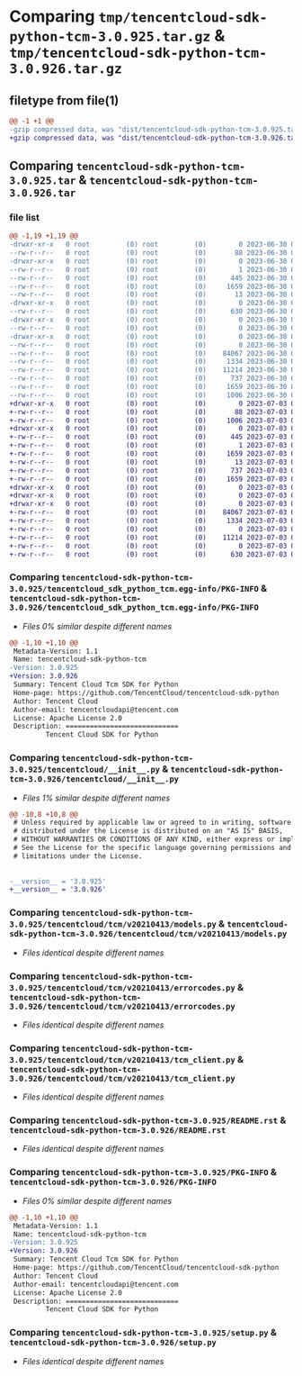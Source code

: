 # Comparing `tmp/tencentcloud-sdk-python-tcm-3.0.925.tar.gz` & `tmp/tencentcloud-sdk-python-tcm-3.0.926.tar.gz`

## filetype from file(1)

```diff
@@ -1 +1 @@
-gzip compressed data, was "dist/tencentcloud-sdk-python-tcm-3.0.925.tar", last modified: Fri Jun 30 02:22:49 2023, max compression
+gzip compressed data, was "dist/tencentcloud-sdk-python-tcm-3.0.926.tar", last modified: Mon Jul  3 00:35:15 2023, max compression
```

## Comparing `tencentcloud-sdk-python-tcm-3.0.925.tar` & `tencentcloud-sdk-python-tcm-3.0.926.tar`

### file list

```diff
@@ -1,19 +1,19 @@
-drwxr-xr-x   0 root         (0) root         (0)        0 2023-06-30 02:22:49.000000 tencentcloud-sdk-python-tcm-3.0.925/
--rw-r--r--   0 root         (0) root         (0)       88 2023-06-30 02:22:49.000000 tencentcloud-sdk-python-tcm-3.0.925/setup.cfg
-drwxr-xr-x   0 root         (0) root         (0)        0 2023-06-30 02:22:49.000000 tencentcloud-sdk-python-tcm-3.0.925/tencentcloud_sdk_python_tcm.egg-info/
--rw-r--r--   0 root         (0) root         (0)        1 2023-06-30 02:22:49.000000 tencentcloud-sdk-python-tcm-3.0.925/tencentcloud_sdk_python_tcm.egg-info/dependency_links.txt
--rw-r--r--   0 root         (0) root         (0)      445 2023-06-30 02:22:49.000000 tencentcloud-sdk-python-tcm-3.0.925/tencentcloud_sdk_python_tcm.egg-info/SOURCES.txt
--rw-r--r--   0 root         (0) root         (0)     1659 2023-06-30 02:22:49.000000 tencentcloud-sdk-python-tcm-3.0.925/tencentcloud_sdk_python_tcm.egg-info/PKG-INFO
--rw-r--r--   0 root         (0) root         (0)       13 2023-06-30 02:22:49.000000 tencentcloud-sdk-python-tcm-3.0.925/tencentcloud_sdk_python_tcm.egg-info/top_level.txt
-drwxr-xr-x   0 root         (0) root         (0)        0 2023-06-30 02:22:49.000000 tencentcloud-sdk-python-tcm-3.0.925/tencentcloud/
--rw-r--r--   0 root         (0) root         (0)      630 2023-06-30 02:22:49.000000 tencentcloud-sdk-python-tcm-3.0.925/tencentcloud/__init__.py
-drwxr-xr-x   0 root         (0) root         (0)        0 2023-06-30 02:22:49.000000 tencentcloud-sdk-python-tcm-3.0.925/tencentcloud/tcm/
--rw-r--r--   0 root         (0) root         (0)        0 2023-06-30 02:22:49.000000 tencentcloud-sdk-python-tcm-3.0.925/tencentcloud/tcm/__init__.py
-drwxr-xr-x   0 root         (0) root         (0)        0 2023-06-30 02:22:49.000000 tencentcloud-sdk-python-tcm-3.0.925/tencentcloud/tcm/v20210413/
--rw-r--r--   0 root         (0) root         (0)        0 2023-06-30 02:22:49.000000 tencentcloud-sdk-python-tcm-3.0.925/tencentcloud/tcm/v20210413/__init__.py
--rw-r--r--   0 root         (0) root         (0)    84067 2023-06-30 02:22:49.000000 tencentcloud-sdk-python-tcm-3.0.925/tencentcloud/tcm/v20210413/models.py
--rw-r--r--   0 root         (0) root         (0)     1334 2023-06-30 02:22:49.000000 tencentcloud-sdk-python-tcm-3.0.925/tencentcloud/tcm/v20210413/errorcodes.py
--rw-r--r--   0 root         (0) root         (0)    11214 2023-06-30 02:22:49.000000 tencentcloud-sdk-python-tcm-3.0.925/tencentcloud/tcm/v20210413/tcm_client.py
--rw-r--r--   0 root         (0) root         (0)      737 2023-06-30 02:22:49.000000 tencentcloud-sdk-python-tcm-3.0.925/README.rst
--rw-r--r--   0 root         (0) root         (0)     1659 2023-06-30 02:22:49.000000 tencentcloud-sdk-python-tcm-3.0.925/PKG-INFO
--rw-r--r--   0 root         (0) root         (0)     1006 2023-06-30 02:22:49.000000 tencentcloud-sdk-python-tcm-3.0.925/setup.py
+drwxr-xr-x   0 root         (0) root         (0)        0 2023-07-03 00:35:15.000000 tencentcloud-sdk-python-tcm-3.0.926/
+-rw-r--r--   0 root         (0) root         (0)       88 2023-07-03 00:35:15.000000 tencentcloud-sdk-python-tcm-3.0.926/setup.cfg
+-rw-r--r--   0 root         (0) root         (0)     1006 2023-07-03 00:35:15.000000 tencentcloud-sdk-python-tcm-3.0.926/setup.py
+drwxr-xr-x   0 root         (0) root         (0)        0 2023-07-03 00:35:15.000000 tencentcloud-sdk-python-tcm-3.0.926/tencentcloud_sdk_python_tcm.egg-info/
+-rw-r--r--   0 root         (0) root         (0)      445 2023-07-03 00:35:15.000000 tencentcloud-sdk-python-tcm-3.0.926/tencentcloud_sdk_python_tcm.egg-info/SOURCES.txt
+-rw-r--r--   0 root         (0) root         (0)        1 2023-07-03 00:35:15.000000 tencentcloud-sdk-python-tcm-3.0.926/tencentcloud_sdk_python_tcm.egg-info/dependency_links.txt
+-rw-r--r--   0 root         (0) root         (0)     1659 2023-07-03 00:35:15.000000 tencentcloud-sdk-python-tcm-3.0.926/tencentcloud_sdk_python_tcm.egg-info/PKG-INFO
+-rw-r--r--   0 root         (0) root         (0)       13 2023-07-03 00:35:15.000000 tencentcloud-sdk-python-tcm-3.0.926/tencentcloud_sdk_python_tcm.egg-info/top_level.txt
+-rw-r--r--   0 root         (0) root         (0)      737 2023-07-03 00:35:15.000000 tencentcloud-sdk-python-tcm-3.0.926/README.rst
+-rw-r--r--   0 root         (0) root         (0)     1659 2023-07-03 00:35:15.000000 tencentcloud-sdk-python-tcm-3.0.926/PKG-INFO
+drwxr-xr-x   0 root         (0) root         (0)        0 2023-07-03 00:35:15.000000 tencentcloud-sdk-python-tcm-3.0.926/tencentcloud/
+drwxr-xr-x   0 root         (0) root         (0)        0 2023-07-03 00:35:15.000000 tencentcloud-sdk-python-tcm-3.0.926/tencentcloud/tcm/
+drwxr-xr-x   0 root         (0) root         (0)        0 2023-07-03 00:35:15.000000 tencentcloud-sdk-python-tcm-3.0.926/tencentcloud/tcm/v20210413/
+-rw-r--r--   0 root         (0) root         (0)    84067 2023-07-03 00:35:15.000000 tencentcloud-sdk-python-tcm-3.0.926/tencentcloud/tcm/v20210413/models.py
+-rw-r--r--   0 root         (0) root         (0)     1334 2023-07-03 00:35:15.000000 tencentcloud-sdk-python-tcm-3.0.926/tencentcloud/tcm/v20210413/errorcodes.py
+-rw-r--r--   0 root         (0) root         (0)        0 2023-07-03 00:35:15.000000 tencentcloud-sdk-python-tcm-3.0.926/tencentcloud/tcm/v20210413/__init__.py
+-rw-r--r--   0 root         (0) root         (0)    11214 2023-07-03 00:35:15.000000 tencentcloud-sdk-python-tcm-3.0.926/tencentcloud/tcm/v20210413/tcm_client.py
+-rw-r--r--   0 root         (0) root         (0)        0 2023-07-03 00:35:15.000000 tencentcloud-sdk-python-tcm-3.0.926/tencentcloud/tcm/__init__.py
+-rw-r--r--   0 root         (0) root         (0)      630 2023-07-03 00:35:15.000000 tencentcloud-sdk-python-tcm-3.0.926/tencentcloud/__init__.py
```

### Comparing `tencentcloud-sdk-python-tcm-3.0.925/tencentcloud_sdk_python_tcm.egg-info/PKG-INFO` & `tencentcloud-sdk-python-tcm-3.0.926/tencentcloud_sdk_python_tcm.egg-info/PKG-INFO`

 * *Files 0% similar despite different names*

```diff
@@ -1,10 +1,10 @@
 Metadata-Version: 1.1
 Name: tencentcloud-sdk-python-tcm
-Version: 3.0.925
+Version: 3.0.926
 Summary: Tencent Cloud Tcm SDK for Python
 Home-page: https://github.com/TencentCloud/tencentcloud-sdk-python
 Author: Tencent Cloud
 Author-email: tencentcloudapi@tencent.com
 License: Apache License 2.0
 Description: ============================
         Tencent Cloud SDK for Python
```

### Comparing `tencentcloud-sdk-python-tcm-3.0.925/tencentcloud/__init__.py` & `tencentcloud-sdk-python-tcm-3.0.926/tencentcloud/__init__.py`

 * *Files 1% similar despite different names*

```diff
@@ -10,8 +10,8 @@
 # Unless required by applicable law or agreed to in writing, software
 # distributed under the License is distributed on an "AS IS" BASIS,
 # WITHOUT WARRANTIES OR CONDITIONS OF ANY KIND, either express or implied.
 # See the License for the specific language governing permissions and
 # limitations under the License.
 
 
-__version__ = '3.0.925'
+__version__ = '3.0.926'
```

### Comparing `tencentcloud-sdk-python-tcm-3.0.925/tencentcloud/tcm/v20210413/models.py` & `tencentcloud-sdk-python-tcm-3.0.926/tencentcloud/tcm/v20210413/models.py`

 * *Files identical despite different names*

### Comparing `tencentcloud-sdk-python-tcm-3.0.925/tencentcloud/tcm/v20210413/errorcodes.py` & `tencentcloud-sdk-python-tcm-3.0.926/tencentcloud/tcm/v20210413/errorcodes.py`

 * *Files identical despite different names*

### Comparing `tencentcloud-sdk-python-tcm-3.0.925/tencentcloud/tcm/v20210413/tcm_client.py` & `tencentcloud-sdk-python-tcm-3.0.926/tencentcloud/tcm/v20210413/tcm_client.py`

 * *Files identical despite different names*

### Comparing `tencentcloud-sdk-python-tcm-3.0.925/README.rst` & `tencentcloud-sdk-python-tcm-3.0.926/README.rst`

 * *Files identical despite different names*

### Comparing `tencentcloud-sdk-python-tcm-3.0.925/PKG-INFO` & `tencentcloud-sdk-python-tcm-3.0.926/PKG-INFO`

 * *Files 0% similar despite different names*

```diff
@@ -1,10 +1,10 @@
 Metadata-Version: 1.1
 Name: tencentcloud-sdk-python-tcm
-Version: 3.0.925
+Version: 3.0.926
 Summary: Tencent Cloud Tcm SDK for Python
 Home-page: https://github.com/TencentCloud/tencentcloud-sdk-python
 Author: Tencent Cloud
 Author-email: tencentcloudapi@tencent.com
 License: Apache License 2.0
 Description: ============================
         Tencent Cloud SDK for Python
```

### Comparing `tencentcloud-sdk-python-tcm-3.0.925/setup.py` & `tencentcloud-sdk-python-tcm-3.0.926/setup.py`

 * *Files identical despite different names*

